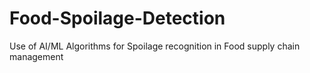# Food-Spoilage-Detection
Use of AI/ML Algorithms for Spoilage recognition in Food supply chain management 
